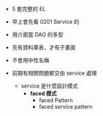 - 5 套完整的 EL
- 早上會先看 0201 Service 的
- 用介面當 DAO 的多型

- 先有資料庫表，才有子畫面
- 不會用中性名稱
- 前期有相關問題都交由 service 處理
  - service 是什麼設計模式
    - **faced 模式**
      - faced Pattern
      - faced service pattern

